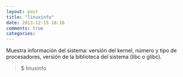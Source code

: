 ```yaml
---
layout: post
title: "linuxinfo"
date: 2013-12-15 18:16
comments: true
categories: 
---
```

Muestra información del sistema: versión del kernel, número y tipo de procesadores, versión de la biblioteca del sistema (libc o glibc).

>$ linuxinfo

